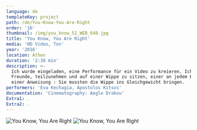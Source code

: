 ```yaml
---
language: de
templateKey: project
path: /de/You-Know-You-Are-Right
order: '16'
thumbnail: /img/you_know_52_WEB_640.jpg
title: 'You Know, You Are Right'
media: 'HD Video, Ton'
year: '2016'
location: Athen
duration: '2:38 min'
description: >-
  Ich wurde eingeladen, eine Performance für ein Video zu kreieren. Ich bat zwei
  Freunde, teilzunehmen und auf einer Wippe zu sitzen, einer an jedem Ende, mit
  einer Anweisung : Sie mussten die Wippe ins Gleichgewicht bringen.
performers: 'Eva Kechagia, Apostolos Kitsos'
documentation: 'Cinematography: Aegle Drakou'
Extra1: .
Extra2: .
---
```

![You Know, You Are Right](/img/you_know_52_WEB_2880r.jpg)
![You Know, You Are Right](/img/you_know_53_WEB_2880r.jpg)

